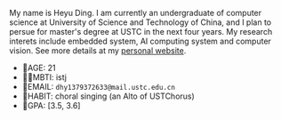 My name is Heyu Ding. 
I am currently an undergraduate of computer science at University of Science and Technology of China, 
and I plan to persue for master's degree at USTC in the next four years.
My research interets include embedded system, AI computing system and computer vision.
See more details at my [personal website](https://zuijiangwan.github.io).
- 🌳AGE: 21
- 🙋‍♀️MBTI: istj
- 📧EMAIL: `dhy1379372633@mail.ustc.edu.cn`
- 🎼HABIT: choral singing (an Alto of USTChorus)
- 💯GPA: [3.5, 3.6]

<!---
zuijiangwan/zuijiangwan is a ✨ special ✨ repository because its `README.md` (this file) appears on your GitHub profile.
You can click the Preview link to take a look at your changes.
--->

